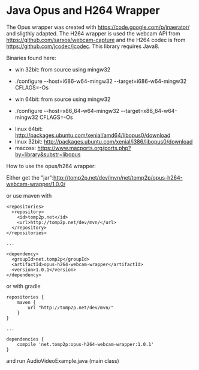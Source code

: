 Java Opus and H264 Wrapper
==========================

The Opus wrapper was created with https://code.google.com/p/jnaerator/ and
sligthly adapted. The H264 wrapper is used the webcam API from https://github.com/sarxos/webcam-capture 
and the H264 codec is from https://github.com/jcodec/jcodec. This library requires Java8.

Binaries found here:

* win 32bit: from source using mingw32
 - ./configure --host=i686-w64-mingw32 --target=i686-w64-mingw32 CFLAGS=-Os
* win 64bit: from source using mingw32
 - ./configure --host=x86_64-w64-mingw32 --target=x86_64-w64-mingw32
CFLAGS=-Os
* linux 64bit: http://packages.ubuntu.com/xenial/amd64/libopus0/download
* linux 32bit: http://packages.ubuntu.com/xenial/i386/libopus0/download
* macosx: https://www.macports.org/ports.php?by=library&substr=libopus

How to use the opus/h264 wrapper:

Either get the "jar":http://tomp2p.net/dev/mvn/net/tomp2p/opus-h264-webcam-wrapper/1.0.0/

or use maven with

```
<repositories>
  <repository>
    <id>tomp2p.net</id>
    <url>http://tomp2p.net/dev/mvn/</url>
  </repository>
</repositories>

...

<dependency>
  <groupId>net.tomp2p</groupId>
  <artifactId>opus-h264-webcam-wrapper</artifactId>
  <version>1.0.1</version>
</dependency>
```

or with gradle

```
repositories {
    maven {
        url "http://tomp2p.net/dev/mvn/"
    }
}

...

dependencies {
    compile 'net.tomp2p:opus-h264-webcam-wrapper:1.0.1'
}
```

and run AudioVideoExample.java (main class)
